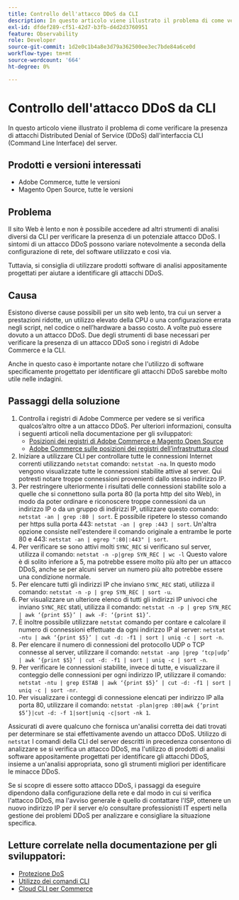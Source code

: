 ```yaml
---
title: Controllo dell'attacco DDoS da CLI
description: In questo articolo viene illustrato il problema di come verificare la presenza di attacchi Distributed Denial of Service (DDoS) dall'interfaccia CLI (Command Line Interface) del server.
exl-id: dfdef289-cf51-42d7-b3fb-d4d2d3760951
feature: Observability
role: Developer
source-git-commit: 1d2e0c1b4a8e3d79a362500ee3ec7bde84a6ce0d
workflow-type: tm+mt
source-wordcount: '664'
ht-degree: 0%

---
```


# Controllo dell&#39;attacco DDoS da CLI

In questo articolo viene illustrato il problema di come verificare la presenza di attacchi Distributed Denial of Service (DDoS) dall&#39;interfaccia CLI (Command Line Interface) del server.

## Prodotti e versioni interessati

* Adobe Commerce, tutte le versioni
* Magento Open Source, tutte le versioni

## Problema

Il sito Web è lento e non è possibile accedere ad altri strumenti di analisi diversi da CLI per verificare la presenza di un potenziale attacco DDoS. I sintomi di un attacco DDoS possono variare notevolmente a seconda della configurazione di rete, del software utilizzato e così via.

Tuttavia, si consiglia di utilizzare prodotti software di analisi appositamente progettati per aiutare a identificare gli attacchi DDoS.

## Causa

Esistono diverse cause possibili per un sito web lento, tra cui un server a prestazioni ridotte, un utilizzo elevato della CPU o una configurazione errata negli script, nel codice o nell’hardware a basso costo. A volte può essere dovuto a un attacco DDoS. Due degli strumenti di base necessari per verificare la presenza di un attacco DDoS sono i registri di Adobe Commerce e la CLI.

Anche in questo caso è importante notare che l&#39;utilizzo di software specificamente progettato per identificare gli attacchi DDoS sarebbe molto utile nelle indagini.

## Passaggi della soluzione

1. Controlla i registri di Adobe Commerce per vedere se si verifica qualcos’altro oltre a un attacco DDoS. Per ulteriori informazioni, consulta i seguenti articoli nella documentazione per gli sviluppatori:
   * [Posizioni dei registri di Adobe Commerce e Magento Open Source](https://devdocs.magento.com/guides/v2.3/config-guide/cli/logging.html)
   * [Adobe Commerce sulle posizioni dei registri dell’infrastruttura cloud](https://devdocs.magento.com/guides/v2.3/cloud/trouble/environments-logs.html)
1. Iniziare a utilizzare CLI per controllare tutte le connessioni Internet correnti utilizzando `netstat` comando: `netstat -na`. In questo modo vengono visualizzate tutte le connessioni stabilite attive al server. Qui potresti notare troppe connessioni provenienti dallo stesso indirizzo IP.
1. Per restringere ulteriormente i risultati delle connessioni stabilite solo a quelle che si connettono sulla porta 80 (la porta http del sito Web), in modo da poter ordinare e riconoscere troppe connessioni da un indirizzo IP o da un gruppo di indirizzi IP, utilizzare questo comando: `netstat -an | grep :80 | sort`. È possibile ripetere lo stesso comando per https sulla porta 443: `netstat -an | grep :443 | sort`. Un&#39;altra opzione consiste nell&#39;estendere il comando originale a entrambe le porte 80 e 443: `netstat -an | egrep ":80|:443" | sort`.
1. Per verificare se sono attivi molti `SYNC_REC` si verificano sul server, utilizza il comando:     `netstat -n -p|grep SYN_REC | wc -l`     Questo valore è di solito inferiore a 5, ma potrebbe essere molto più alto per un attacco DDoS, anche se per alcuni server un numero più alto potrebbe essere una condizione normale.
1. Per elencare tutti gli indirizzi IP che inviano `SYNC_REC` stati, utilizza il comando: `netstat -n -p | grep SYN_REC | sort -u`.
1. Per visualizzare un ulteriore elenco di tutti gli indirizzi IP univoci che inviano `SYNC_REC` stati, utilizza il comando: `netstat -n -p | grep SYN_REC | awk ‘{print $5}’ | awk -F: ‘{print $1}’`.
1. È inoltre possibile utilizzare `netstat` comando per contare e calcolare il numero di connessioni effettuate da ogni indirizzo IP al server: `netstat -ntu | awk ‘{print $5}’ | cut -d: -f1 | sort | uniq -c | sort -n`.
1. Per elencare il numero di connessioni del protocollo UDP o TCP connesse al server, utilizzare il comando: `netstat -anp |grep ‘tcp|udp’ | awk ‘{print $5}’ | cut -d: -f1 | sort | uniq -c | sort -n`.
1. Per verificare le connessioni stabilite, invece di tutte, e visualizzare il conteggio delle connessioni per ogni indirizzo IP, utilizzare il comando: `netstat -ntu | grep ESTAB | awk ‘{print $5}’ | cut -d: -f1 | sort | uniq -c | sort -nr`.
1. Per visualizzare i conteggi di connessione elencati per indirizzo IP alla porta 80, utilizzare il comando: `netstat -plan|grep :80|awk {‘print $5’}|cut -d: -f 1|sort|uniq -c|sort -nk 1`.

Assicurati di avere qualcuno che fornisca un&#39;analisi corretta dei dati trovati per determinare se stai effettivamente avendo un attacco DDoS. Utilizzo di `netstat` I comandi della CLI del server descritti in precedenza consentono di analizzare se si verifica un attacco DDoS, ma l&#39;utilizzo di prodotti di analisi software appositamente progettati per identificare gli attacchi DDoS, insieme a un&#39;analisi appropriata, sono gli strumenti migliori per identificare le minacce DDoS.

Se si scopre di essere sotto attacco DDoS, i passaggi da eseguire dipendono dalla configurazione della rete e dal modo in cui si verifica l&#39;attacco DDoS, ma l&#39;avviso generale è quello di contattare l&#39;ISP, ottenere un nuovo indirizzo IP per il server e/o consultare professionisti IT esperti nella gestione dei problemi DDoS per analizzare e consigliare la situazione specifica.

## Letture correlate nella documentazione per gli sviluppatori:

* [Protezione DoS](https://devdocs.magento.com/guides/v2.3/cloud/cdn/cloud-fastly.html#ddos-protection)
* [Utilizzo dei comandi CLI](https://devdocs.magento.com/guides/v2.3/config-guide/deployment/pipeline/example/cli.html)
* [Cloud CLI per Commerce](https://devdocs.magento.com/guides/v2.3/cloud/reference/cli-ref-topic.html)
